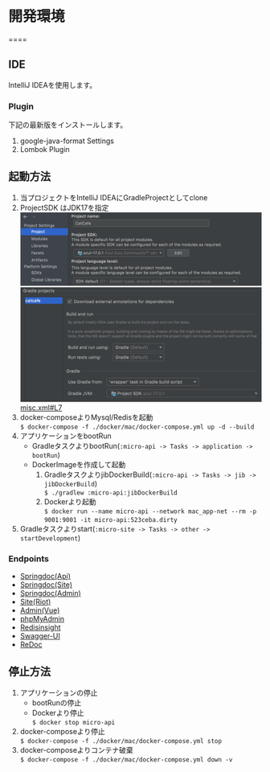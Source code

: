 # 開発環境
====

## IDE

IntelliJ IDEAを使用します。

### Plugin

下記の最新版をインストールします。

1. google-java-format Settings
1. Lombok Plugin

## 起動方法

1. 当プロジェクトをIntelliJ IDEAにGradleProjectとしてclone  
2. ProjectSDK はJDK17を指定  
   ![overview image](image/01.png?raw=true)
   ![overview image](image/02.png?raw=true)
   [misc.xml#L7](../.idea/misc.xml#L7)
4. docker-composeよりMysql/Redisを起動  
   `$ docker-compose -f ./docker/mac/docker-compose.yml up -d --build`
5. アプリケーションをbootRun  
    * GradleタスクよりbootRun(`:micro-api -> Tasks -> application -> bootRun`)
    * DockerImageを作成して起動
        1. GradleタスクよりjibDockerBuild(`:micro-api -> Tasks -> jib -> jibDockerBuild`)  
           `$ ./gradlew :micro-api:jibDockerBuild`
        1. Dockerより起動  
           `$ docker run --name micro-api --network mac_app-net --rm -p 9001:9001 -it micro-api:523ceba.dirty`
6. Gradleタスクよりstart(`:micro-site -> Tasks -> other -> startDevelopment`)

### Endpoints

- [Springdoc(Api)][]
- [Springdoc(Site)][]
- [Springdoc(Admin)][]
- [Site(Riot)][]
- [Admin(Vue)][]
- [phpMyAdmin][]
- [Redisinsight][]
- [Swagger-UI][]
- [ReDoc][]

## 停止方法

1. アプリケーションの停止
    * bootRunの停止
    * Dockerより停止  
      `$ docker stop micro-api`
1. docker-composeより停止  
   `$ docker-compose -f ./docker/mac/docker-compose.yml stop`
1. docker-composeよりコンテナ破棄  
   `$ docker-compose -f ./docker/mac/docker-compose.yml down -v`

[Springdoc(Api)]: http://localhost:9001/CatCafeApi/swagger-ui.html            "Springdoc(Api)"

[Springdoc(Site)]: http://localhost:9011/CatCafeSite/swagger-ui.html          "Springdoc(Site)"

[Springdoc(Admin)]: http://localhost:9021/CatCafeAdmin/swagger-ui.html        "Springdoc(Admin)"

[Site(Riot)]: http://localhost:9011/CatCafeSite/                              "Site(Riot)"

[Admin(Vue)]: http://localhost:9021/CatCafeAdmin/                             "Admin(Vue)"

[phpMyAdmin]: http://localhost:8021/                                          "phpMyAdmin"

[Redisinsight]: http://localhost:8001/                                        "Redisinsight"

[Swagger-UI]: http://localhost:8002/                                          "Swagger-UI"

[ReDoc]: http://localhost:8081/                                               "ReDoc"
